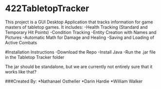 # 422TabletopTracker

This project is a GUI Desktop Application that tracks information for game masters of tabletop games. It includes:
-Health Tracking (Standard and Temporary Hit Points)
-Condition Tracking
-Entity Creation with Names and Pictures
-Automatic Math for Damage and Healing
-Saving and Loading of Active Combats

#Installation Instructions
-Download the Repo
-Install Java
-Run the .jar file in the Tabletop Tracker folder

The jar should be standalone, but we are currently not entirely sure that it works like that?

###Created By:
  *Nathanael Ostheller
  *Darin Hardie
  *William Walker
